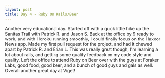 ```yaml
---
layout: post
title: Day 4 - Ruby On Rails/Beer
---
```


Another very educational day. Started off with a quick little hike up the Sanitas Trail with Patrick R. and Jason S. Back at the office by 9 ready to work, and with Heroku running smoothly, I could finally focus on the Haxxor News app. Made my first pull request for the project, and had it chewed apart by Patrick R. and Brian L. This was really great though, I'm learning a lot about rails, and getting some quality feedback on my code style and quality. Left the office to attend Ruby on Beer over with the guys at Foraker Labs, good food, good beer, and a bunch of good guys and gals as well. Overall another great day at Viget!